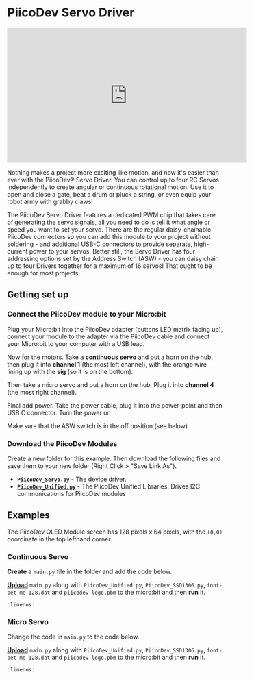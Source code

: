 # PiicoDev Servo Driver

<iframe width="560" height="315" src="https://www.youtube-nocookie.com/embed/7D_5JzoxYyo?si=QpRX2pQ_Y5oYp4yh" title="YouTube video player" frameborder="0" allow="accelerometer; autoplay; clipboard-write; encrypted-media; gyroscope; picture-in-picture; web-share" referrerpolicy="strict-origin-when-cross-origin" allowfullscreen></iframe>

Nothing makes a project more exciting like motion, and now it's easier than ever with the PiicoDev® Servo Driver. You can control up to four RC Servos independently to create angular or continuous rotational motion. Use it to open and close a gate, beat a drum or pluck a string, or even equip your robot army with grabby claws!

The PiicoDev Servo Driver features a dedicated PWM chip that takes care of generating the servo signals, all you need to do is tell it what angle or speed you want to set your servo. There are the regular daisy-chainable PiicoDev connectors so you can add this module to your project without soldering - and additional USB-C connectors to provide separate, high-current power to your servos. Better still, the Servo Driver has four addressing options set by the Address Switch (ASW) - you can daisy chain up to four Drivers together for a maximum of 16 servos! That ought to be enough for most projects.

## Getting set up

### Connect the PiicoDev module to your Micro:bit

Plug your Micro:bit into the PiicoDev adapter (buttons LED matrix facing up), connect your module to the adapter via the PiicoDev cable and connect your Micro:bit to your computer with a USB lead.

Now for the motors. Take a **continuous servo** and put a horn on the hub, then plug it into **channel 1** (the most left channel), with the orange wire lining up with the **sig** (so it is on the bottom).

Then take a micro servo and put a horn on the hub. Plug it into **channel 4** (the most right channel).

Final add power. Take the power cable, plug it into the power-point and then USB C connector. Turn the power on

Make sure that the ASW switch is in the off position (see below)

### Download the PiicoDev Modules

Create a new folder for this example. Then download the following files and save them to your new folder (Right Click > "Save Link As").

- **[`PiicoDev_Servo.py`](https://raw.githubusercontent.com/CoreElectronics/CE-PiicoDev-Servo-Driver-MicroPython-Module/main/PiicoDev_Servo.py)** - The device driver.
- **[`PiicoDev_Unified.py`](https://raw.githubusercontent.com/CoreElectronics/CE-PiicoDev-Unified/main/min/PiicoDev_Unified.py)** - The PiicoDev Unified Libraries: Drives I2C communications for PiicoDev modules


## Examples

The PiicoDev OLED Module screen has 128 pixels x 64 pixels, with the `(0,0)` coordinate in the top lefthand corner.

### Continuous Servo

**Create** a `main.py` file in the folder and add the code below.

**[Upload](./12_piicodev_intro.md#upload)** `main.py` along with `PiicoDev_Unified.py`, `PiicoDev_SSD1306.py`, `font-pet-me-128.dat` and `piicodev-logo.pbm` to the micro:bit and then **run** it.

```{literalinclude} ./python_files/piico_servo_cont/main.py
:linenos:
```

### Micro Servo

Change the code in `main.py` to the code below. 

**[Upload](./12_piicodev_intro.md#upload)** `main.py` along with `PiicoDev_Unified.py`, `PiicoDev_SSD1306.py`, `font-pet-me-128.dat` and `piicodev-logo.pbm` to the micro:bit and then **run** it.

```{literalinclude} ./python_files/piico_servo_micro/main.py
:linenos:
```
